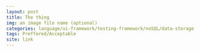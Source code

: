 ```yaml
---
layout: post
title: The thing
img: an image file name (optional)
categories: language/ui-framework/testing-framework/noSQL/data-storage
tags: Preffered/Acceptable
site: link
---
```

